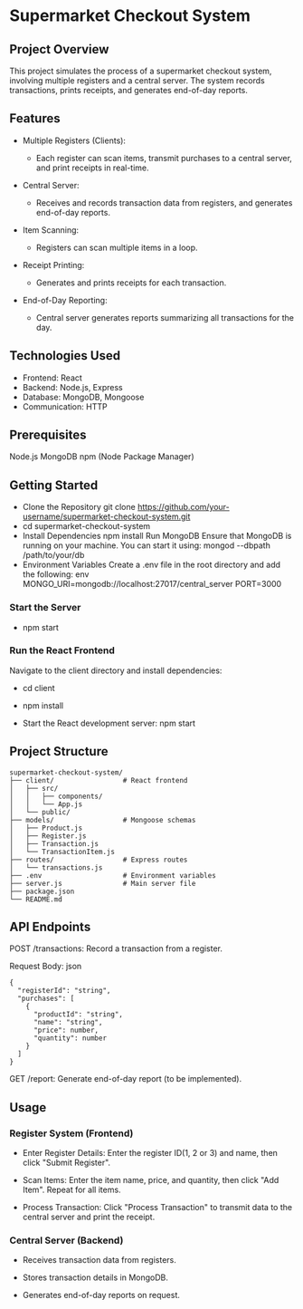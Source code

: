 # Supermarket Checkout System

## Project Overview
This project simulates the process of a supermarket checkout system, involving multiple registers and a central server. The system records transactions, prints receipts, and generates end-of-day reports.

## Features
- Multiple Registers (Clients): 
    - Each register can scan items, transmit purchases to a central server, and print receipts in real-time.

- Central Server: 
    - Receives and records transaction data from registers, and generates end-of-day reports.

- Item Scanning: 
    - Registers can scan multiple items in a loop.

- Receipt Printing: 
    - Generates and prints receipts for each transaction.

- End-of-Day Reporting: 
    - Central server generates reports summarizing all transactions for the day.

## Technologies Used

- Frontend: React
- Backend: Node.js, Express
- Database: MongoDB, Mongoose
- Communication: HTTP

## Prerequisites
Node.js
MongoDB
npm (Node Package Manager)

## Getting Started

- Clone the Repository
git clone https://github.com/your-username/supermarket-checkout-system.git
- cd supermarket-checkout-system
- Install Dependencies
npm install
Run MongoDB
Ensure that MongoDB is running on your machine. You can start it using:
mongod --dbpath /path/to/your/db
- Environment Variables
Create a .env file in the root directory and add the following:
env
MONGO_URI=mongodb://localhost:27017/central_server
PORT=3000
### Start the Server
- npm start
### Run the React Frontend
Navigate to the client directory and install dependencies:

- cd client
- npm install

- Start the React development server: npm start

## Project Structure
```
supermarket-checkout-system/
├── client/                 # React frontend
│   ├── src/
│   │   ├── components/
│   │   └── App.js
│   └── public/
├── models/                 # Mongoose schemas
│   ├── Product.js
│   ├── Register.js
│   ├── Transaction.js
│   └── TransactionItem.js
├── routes/                 # Express routes
│   └── transactions.js
├── .env                    # Environment variables
├── server.js               # Main server file
├── package.json
└── README.md
```

## API Endpoints
POST /transactions: Record a transaction from a register.

Request Body:
json
```
{
  "registerId": "string",
  "purchases": [
    {
      "productId": "string",
      "name": "string",
      "price": number,
      "quantity": number
    }
  ]
}
```

GET /report: Generate end-of-day report (to be implemented).

## Usage
### Register System (Frontend)
- Enter Register Details: Enter the register ID(1, 2 or 3) and name, then click "Submit Register".

- Scan Items: Enter the item name, price, and quantity, then click "Add Item". Repeat for all items.

- Process Transaction: Click "Process Transaction" to transmit data to the central server and print the receipt.

### Central Server (Backend)
- Receives transaction data from registers.

- Stores transaction details in MongoDB.

- Generates end-of-day reports on request.